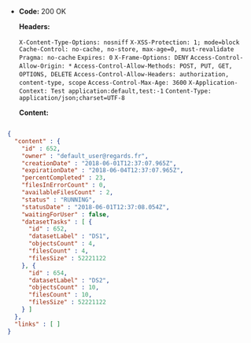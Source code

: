 * **Code:** 200 OK

  **Headers:**

  `X-Content-Type-Options: nosniff`
  `X-XSS-Protection: 1; mode=block`
  `Cache-Control: no-cache, no-store, max-age=0, must-revalidate`
  `Pragma: no-cache`
  `Expires: 0`
  `X-Frame-Options: DENY`
  `Access-Control-Allow-Origin: *`
  `Access-Control-Allow-Methods: POST, PUT, GET, OPTIONS, DELETE`
  `Access-Control-Allow-Headers: authorization, content-type, scope`
  `Access-Control-Max-Age: 3600`
  `X-Application-Context: Test application:default,test:-1`
  `Content-Type: application/json;charset=UTF-8`

  **Content:**

```json

{
  "content" : {
    "id" : 652,
    "owner" : "default_user@regards.fr",
    "creationDate" : "2018-06-01T12:37:07.965Z",
    "expirationDate" : "2018-06-04T12:37:07.965Z",
    "percentCompleted" : 23,
    "filesInErrorCount" : 0,
    "availableFilesCount" : 2,
    "status" : "RUNNING",
    "statusDate" : "2018-06-01T12:37:08.054Z",
    "waitingForUser" : false,
    "datasetTasks" : [ {
      "id" : 652,
      "datasetLabel" : "DS1",
      "objectsCount" : 4,
      "filesCount" : 4,
      "filesSize" : 52221122
    }, {
      "id" : 654,
      "datasetLabel" : "DS2",
      "objectsCount" : 10,
      "filesCount" : 10,
      "filesSize" : 52221122
    } ]
  },
  "links" : [ ]
}
```
